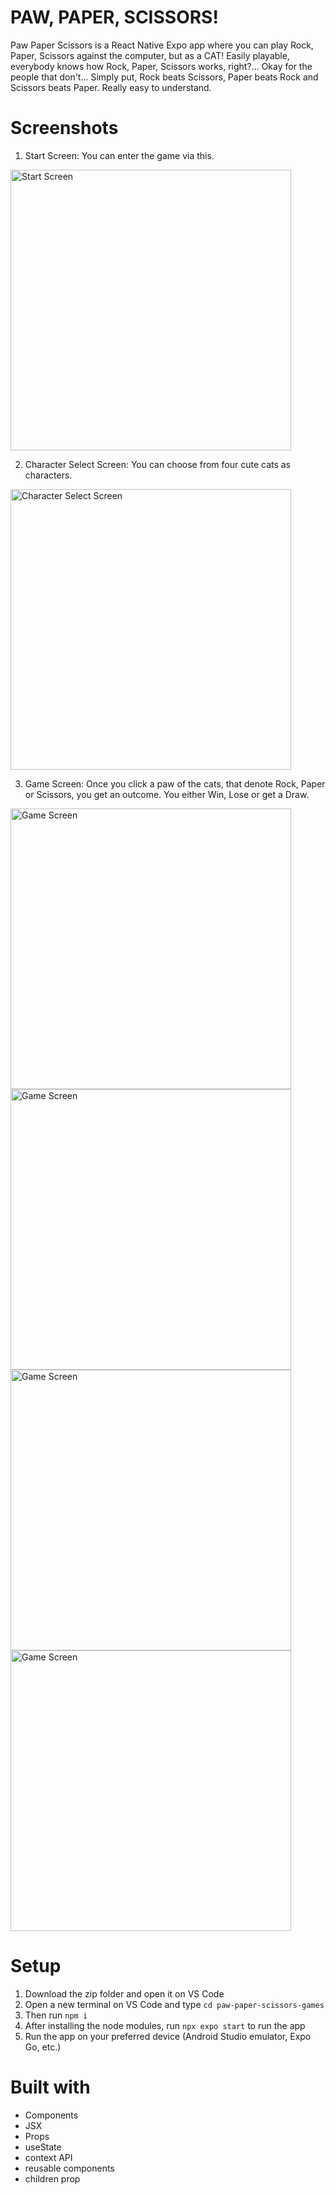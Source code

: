 # PAW, PAPER, SCISSORS!

Paw Paper Scissors is a React Native Expo app where you can play Rock, Paper, Scissors against the computer, but as a CAT! Easily playable, everybody knows how Rock, Paper, Scissors works, right?... Okay for the people that don't... Simply put, Rock beats Scissors, Paper beats Rock and Scissors beats Paper. Really easy to understand.

# Screenshots

1. Start Screen: You can enter the game via this.

<img width="449" alt="Start Screen" src="https://github.com/Jptr8102/paw-paper-scissors-game/tree/main/paw-paper-scissors-game/screenshots/sc1.png" />

2. Character Select Screen: You can choose from four cute cats as characters.

<img width="449" alt="Character Select Screen" src="https://github.com/Jptr8102/paw-paper-scissors-game/tree/main/paw-paper-scissors-game/screenshots/sc2.png" />

3. Game Screen: Once you click a paw of the cats, that denote Rock, Paper or Scissors, you get an outcome. You either Win, Lose or get a Draw.

<img width="449" alt="Game Screen" src="https://github.com/Jptr8102/paw-paper-scissors-game/tree/main/paw-paper-scissors-game/screenshots/sc3.png" />
<img width="449" alt="Game Screen" src="https://github.com/Jptr8102/paw-paper-scissors-game/tree/main/paw-paper-scissors-game/screenshots/sc4.png" />
<img width="449" alt="Game Screen" src="https://github.com/Jptr8102/paw-paper-scissors-game/tree/main/paw-paper-scissors-game/screenshots/sc5.png" />
<img width="449" alt="Game Screen" src="https://github.com/Jptr8102/paw-paper-scissors-game/tree/main/paw-paper-scissors-game/screenshots/sc6.png" />

# Setup

1. Download the zip folder and open it on VS Code
2. Open a new terminal on VS Code and type `cd paw-paper-scissors-games`
3. Then run `npm i`
4. After installing the node modules, run `npx expo start` to run the app
5. Run the app on your preferred device (Android Studio emulator, Expo Go, etc.)

# Built with

- Components
- JSX
- Props
- useState
- context API
- reusable components
- children prop
